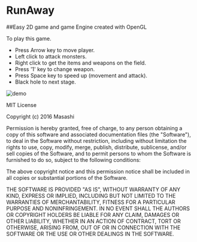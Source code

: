# RunAway
##Easy 2D game and game Engine created with OpenGL

To play this game.

* Press Arrow key to move player.
* Left click to attack monsters.
* Right click to get the items and weapons on the field.
* Press '1' key to change weapon.
* Press Space key to speed up (movement and attack).
* Black hole to next stage.

![demo](https://cloud.githubusercontent.com/assets/16845513/17687951/ecc50af6-632e-11e6-96cf-00a31be74240.gif)


MIT License

Copyright (c) 2016 Masashi

Permission is hereby granted, free of charge, to any person obtaining a copy
of this software and associated documentation files (the "Software"), to deal
in the Software without restriction, including without limitation the rights
to use, copy, modify, merge, publish, distribute, sublicense, and/or sell
copies of the Software, and to permit persons to whom the Software is
furnished to do so, subject to the following conditions:

The above copyright notice and this permission notice shall be included in all
copies or substantial portions of the Software.

THE SOFTWARE IS PROVIDED "AS IS", WITHOUT WARRANTY OF ANY KIND, EXPRESS OR
IMPLIED, INCLUDING BUT NOT LIMITED TO THE WARRANTIES OF MERCHANTABILITY,
FITNESS FOR A PARTICULAR PURPOSE AND NONINFRINGEMENT. IN NO EVENT SHALL THE
AUTHORS OR COPYRIGHT HOLDERS BE LIABLE FOR ANY CLAIM, DAMAGES OR OTHER
LIABILITY, WHETHER IN AN ACTION OF CONTRACT, TORT OR OTHERWISE, ARISING FROM,
OUT OF OR IN CONNECTION WITH THE SOFTWARE OR THE USE OR OTHER DEALINGS IN THE
SOFTWARE.
